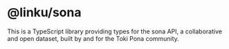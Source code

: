 # @linku/sona

This is a TypeScript library providing types for the sona API, a collaborative and open dataset,
built by and for the Toki Pona community.

